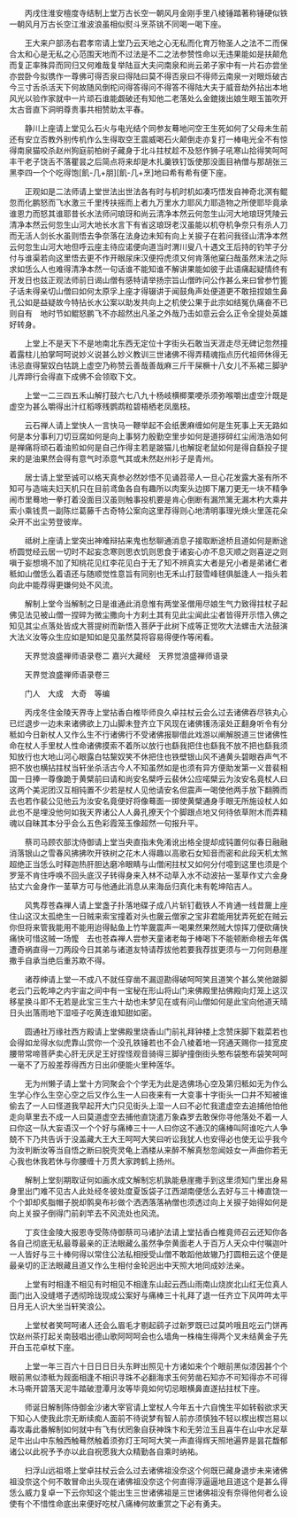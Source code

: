 <!-- { "loadSidebar": true } -->
　　丙戌住淮安檀度寺结制上堂万古长空一朝风月金刚手里八棱锤踏著称锤硬似铁一朝风月万古长空江淮波浪虽相似熨斗烹茶铫不同喝一喝下座。

　　王大来户部汤右君孝帘请上堂乃云天地之心无私而化育万物圣人之法不二而保合太和心是无私之心范围天地而不过法是不二之法参赞性命以无违果能如是扶颠危而复正率殊异而同归又何难哉复举陆亘大夫问南泉和尚云弟子家中有一片石亦尝坐亦尝卧今拟镌作一尊佛可得否泉曰得陆曰莫不得否泉曰不得师云南泉一对眼烁破古今三寸舌杀活天下何故随风倒柁问得答得问不得答不得陆大夫于威音劫外拈出本地风光以验作家就中一片顽石谁能觑破还有知他二老落处么金鎞拨出娘生眼玉笛吹开太古音直下洞明尊贵事共相赞助太平春。

　　静川上座请上堂见么石火与电光结个同参友蓦地问空王生死如何了父母未生前还有安立否教外别传机作么生得取空王震威喝石火颠倒走亦复打一棒电光全不有惊得南泉猫咬杀赵州狗庭前柏树子藏身于北斗拄杖趁不及怒作狮子吼寒山拾得笑呵呵丰干老子饶舌不落瞿昙之后简点将来却是木扎羹铁钉饭使那没面目衲僧与那胡张三黑李四一个个吃得饱[飢-几+朋][飢-几+烹]地曰希有希有便下座。

　　正观如是二法师请上堂世法出世法各有时与机时机如凑巧悟发自神奇北溟有鲲忽而化鹏怒而飞水激三千里抟扶摇而上者九万里水力耶风力耶造物之所使耶毕竟承谁恩力而怒其谁耶昔长水法师问琅玡和尚云清净本然云何忽生山河大地琅玡凭陵云清净本然云何忽生山河大地长水言下有省这琅玡老汉虽能以机夺机争奈只有杀人刀而无活人剑长水虽则悟去争奈落在法身边未知有向上关捩子在若问我径山清净本然云何忽生山河大地但呼云座主待应诺便向道当时渭川叟八十遇文王后持的钓竿子分付与谁渠若向这里悟去更不作开眼尿床汉便捋虎须又何肯落他窠臼哉虽然末法之际求如恁么人也难得清净本然一句话谁不能知谁不解讲果能如彼于此语痛起疑情终有开发日也兹正观法师前日谒山僧有感特请举扬宗旨山僧昨问公作甚么来曰曾参竹篦子话未得亲切山僧曰如何太原孚上座才得辍讲于闻鼓角声处便道更不敢扭捏娘生鼻孔公如是益疑故今特拈长水公案以助发共向上之机使公果于此宗如结冤仇痛奋不已则自有　地时节如鲲怒鹏飞不亦超然出凡圣之外哉乃击如意云会么正令全提处英雄好转身。

　　上堂上不是天下不是地南北东西无定位十字街头石敢当天涯走尽无碑记忽然撞着露柱儿拍掌呵呵说妙义说甚么妙义教训三世诸佛不得弄精魂指点历代祖师休得无讳忌直得黧奴白牯跳上虚空乃称赞云善哉善哉麻三斤干屎橛十八女儿不系裙三脚驴儿弄蹄行会得直下成佛不会领取下文。

　　上堂一二三四五禾山解打鼓六七八九十杨岐横楖栗哽杀须弥喉嚼出虚空汁既是虚空为甚么嚼得出汁红稻啄残鹦鹉粒碧梧栖老凤凰枝。

　　云石禅人请上堂快人一言快马一鞭举起不会纸褁麻缠如何是生死事上天无路如何是本分事利刀切豆腐如何是向上事努力殷勤空里步如何是道拶碎红尘闹浩浩如何是禅痛将顽石着油煎如何是自己作得主若是跛猫儿也解捉老鼠如何是得自繇投子提来的是油果然会得有意气时添意气其或未然赵州衫子是青州。

　　居士请上堂至诚可以格天真参必然妙悟不见诵苕帚人一旦心花发露大圣有所不知可与造端夫妇天机只在目前鸢鱼各自有趣所以肉案头边掷下屠刀更无一块不精争闹市里蓦地一拳打着没面目汉虽则触事投机要是肯心倒断有漏笊篱无漏木杓大乘井索小乘钱贯一副陈烂葛藤千古奇特公案向这里荐得则心地清明事理光焕火里莲花朵朵开不出尘劳登彼岸。

　　祗树上座请上堂突出神难辩拈来鬼也愁聊通消息子接取断途桥且道如何是断途桥圆觉经云居一切时不起妄念寒则思衣饥则思食于诸妄心亦不息灭顺之则喜逆之则嗔于妄想境不加了知桃花见红李花见白于无了知不辨真实大者是兄小者是弟诸仁者秪如山僧恁么着语还与随顺觉性意旨有同别也无禾山打鼓雪峰毬俱胝逢人一指头若向此中能荐得更嫌何处不风流。

　　解制上堂今当解制之日是谁通此消息惟有两堂圣僧用尽娘生气力致得拄杖子起佛见法见被山僧一捏碎为微尘撒向十方刹土其有见此尘闻此尘者皆得开示悟入佛之知见其尘点落处皆成大菩提树而新悟入菩萨于此树下成等正觉吹大法螺击大法鼓演大法义汝等众生应如是知如是见虽然莫将容易得便作等闲看。

　　天界觉浪盛禅师语录卷二
嘉兴大藏经　天界觉浪盛禅师语录


　　天界觉浪盛禅师语录卷三

　　门人　大成　大奇　等编

　　丙戌冬住金陵天界寺上堂拈香白椎毕师良久卓拄杖云会么过去诸佛吞尽铁丸心已烂退步一边未来诸佛欲上刀山脚未登齐立下风现在诸佛镬汤滚处正翻身听令有分秪如今日新杖人又作么生不行诸佛行不受诸佛报聊借此戏游以阐解脱道三世诸佛性命在杖人手里杖人性命诸佛摸索不着所以放行也繇我把住也繇我不放不把也繇我须知放行也大地山河心眼露白牯黧奴笑不休把住也铁壁银山风不通黄头碧眼吞声气不把不放也横拈拄杖当轩坐杀活古今人不知虽然如是也须有异方便助发第一义昔裴相国一日捧一尊像跪于黄檗前曰请和尚安名檗呼云裴休公应喏檗云为汝安名竟杖人曰这两个美泥团汉互相钝置不少若是杖人见他请安名但震声一喝使他两手放下翻腾而去也若作裴公见他云为汝安名竟便好将像蓦面一掷使黄檗通身手眼无所施设杖人如此也不是埋没他何如我天界诸公人人鼻孔撩天个个脚跟点地又何待依草附木而弄精魂以自昧其本分乎会么五色彩霞笼玉像超然一句报升平。

　　蔡司马顾农部沈侍御请上堂当央直指未免淆讹出格全提却成钝置何似春日融融消落银山之雪春风拂拂吹开铁树之花木人得趣以高歌石女知音而密和此段天机太煞超绝正当恁么时释迦热肝胆达磨冷眼睛与山僧闲拄杖又如何分付噫到这里也须是个罗笼不肯住呼唤不回头底汉子转得身来入林不动草入水不动波拈一茎草作丈六金身拈丈六金身作一茎草方可与他通此消息从来海岳归真化未有乾坤陷吉人。

　　风隽荐苍森禅人请上堂盏子扑落地碟子成八片斩钉截铁人不肯通一线昔奯上座住山这汉太孤绝生一日贼来索宝撞着对头也奯云僧家之宝非君能用犹弄死蛇在贼云你但将来管我能用不能用迨得鲇鱼上竹竿奯震声一喝果然果然贼大惊挥刀便砍痛快痛快可惜这贼一场懡　去也苍森禅人尝参天童诸老每于棒喝下不能顿断命根去年偶遭奇祸直得一刀两段今日其弟与诸道友特请荐拔他若要我荐拔更须与一刀何则悬崖撒手自承当绝后重苏欺不得。

　　诸荐绅请上堂一不成八不就任穿凿不漏逗勘得破呵呵笑且道笑个甚么笑他跛脚老云门云乾坤之内宇宙之间中有一宝秘在形山将山门来佛殿里拈佛殿向灯笼上这汉移星换斗即不无若是此宝三生六十劫也未梦见在或有问山僧如何是此宝向他道天晴日头出落雨地下湿哑子吃黄连谁知甜如密。

　　圆通社万缘社西方殿请上堂佛殿里烧香山门前礼拜钟楼上念赞床脚下栽菜若也会得如龙得水似虎靠山赏你一个没孔铁锤若也不会八棱着地一窍通天赐你一挂宽皮腰带常啼菩萨卖心肝无厌足王好捏怪观音骑得三脚驴撞倒街头憨布袋憨布袋笑呵呵一毫不了万般差荐得西方日出卯便能火里种莲华。

　　无为州懒子请上堂十方同聚会个个学无为此是选佛场心空及第归秪如无为作么生学心作么生空心空之后又作么生一人曰夜来有一大变事十字街头一口井不知被谁偷去了一人曰怪道我早起开大门只见街头上湿一人曰不必忙我遣虚空去追捕他怕他走向草里去不成一人曰莫道虚空去捕他直饶遣万象森罗去敢保你寻他落处不着一人曰你这一队大妄语汉一个个好与痛棒三十一人曰你这不通汉的痛棒叫阿谁吃六人争兢不下乃共告诉于没盖藏大王大王呵呵大笑曰听讼我犹人也安得必也使无讼乎我今为汝判断汝等当自悟之断曰脱壳灵龟上酒楼从来醉不解真愁忽闻妓女一声曲你若无心我也休我若休与你腰缠十万贯大家跨鹤上扬州。

　　解制上堂刻期取证何如画水成文解制忘机孰能悬崖撒手到这里须知门里出身易身里出门难不见古人此处经冬彼处度夏饭袋子江西湖南便恁么去好与三十棒直饶一个个卸却炙脂帽子脱却鹘臭布衫做个洒洒落落衲僧也须透过向上关捩子始得如何是向上关捩子倒得门前刹竿去不风流处也风流。

　　丁亥住金陵大报恩寺受陈侍御蔡司马诸护法请上堂拈香白椎竟师召云还知你各各自己彻底无私最尊最亲的正法眼藏么虽然争奈黄面老人于百万人天众中付嘱迦叶一人皆好与三十棒何得以常住公法私相授受山僧不敢蹈他故辙乃打圆相云这个便是最亲切的正法眼藏且道又作么生相付金轮迥出中天照大地同成妙法亲。

　　上堂有时相逢不相见有时相见不相逢东山起云西山雨南山烧炭北山红无位真人面门出入没缝塔子透彻玲珑现成公案好与痛棒三十礼拜了退一任齐立下风吽吽太平日月无人识大坐当轩笑浪公。

　　上堂杖者笑呵呵诸人还会么眉毛才剔起鹞子过新罗既已过莫吟哦且吃云门饼再饮赵州茶打起关南鼓唱出德山歌阿呵呵会也么墙角一株梅生得两个叉未结黄金子先开白玉花卓杖下座。

　　上堂一年三百六十日日日日头东畔出照见十方诸如来个个眼前黑似漆因甚个个眼前黑似漆秪为觌面相逢不相识寻珠不必翻海求玉何劳凿石知亦不可知得亦不可得木马嘶开碧落天泥牛踏破澄潭月汝等毕竟如何切忌眼横鼻直遂拈拄杖下座。

　　师诞日解制陈侍御金沙诸大宰官请上堂杖人今年五十六自愧生平如转毂欲求天下知心人使我此宗无断续痴人面前不待说梦有智人前亦须慎独不轻以楔出楔岂易以毒攻毒此番解制如何就中有飞有伏罔象自获神珠卞和无劳泣玉且喜牛在山中水足草足牛出山中东触西触蓦然触着须弥灯王呵呵大笑一声直得辉天照地遍界是昙花馥郁诸公以此祝予予亦以此自祝愿我大众精勤各自乘时纳祐。

　　扫浮山远祖塔上堂卓拄杖云会么过去诸佛祖没奈这个何既已藏身退步未来诸佛祖没奈这个何不敢冒命出头现在诸佛祖没奈这个何直得浮逼逼地且道这个是甚么得恁么威力复卓一下云你知这个能出生三世诸佛祖是三世诸佛祖没有奈得他何者么设使有个不惜性命底出来便好吃杖八痛棒何故重赏之下必有勇夫。

